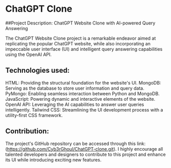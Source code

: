 # ChatGPT Clone
##Project Description: 
ChatGPT Website Clone with AI-powered Query Answering

The ChatGPT Website Clone project is a remarkable endeavor aimed at replicating the popular ChatGPT website, while also incorporating an impeccable user interface (UI) and intelligent query answering capabilities using the OpenAI API.

## Technologies used:

HTML: Providing the structural foundation for the website's UI.
MongoDB: Serving as the database to store user information and query data.
PyMongo: Enabling seamless interaction between Python and MongoDB.
JavaScript: Powering dynamic and interactive elements of the website.
OpenAI API: Leveraging the AI capabilities to answer user queries intelligently.
Tailwind CSS: Streamlining the UI development process with a utility-first CSS framework.

## Contribution:

The project's GitHub repository can be accessed through this link: (https://github.com/Cyb3rGhoul/ChatGPT-clone.git). 
I highly encourage all talented developers and designers to contribute to this project and enhance its UI while introducing exciting new features.
